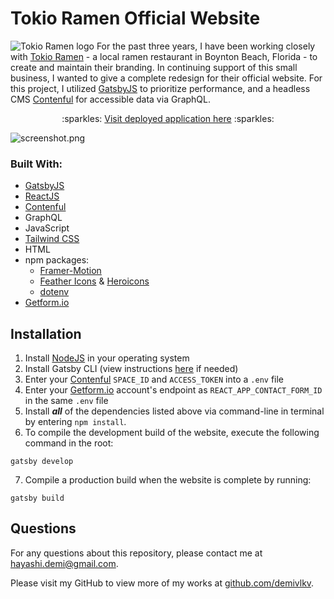 # Tokio Ramen Official Website
![Tokio Ramen logo](/../main/src/images/readme/logo.png)
For the past three years, I have been working closely with [Tokio Ramen](https://www.tokio-ramen.com/) - a local ramen restaurant in Boynton Beach, Florida - to create and maintain their branding. In continuing support of this small business, I wanted to give a complete redesign for their official website. For this project, I utilized [GatsbyJS](https://www.gatsbyjs.com/) to prioritize performance, and a headless CMS [Contenful](https://www.contentful.com/) for accessible data via GraphQL.

<p align="center">:sparkles: <a href="https://tokio-ramen.netlify.app/">Visit deployed application here</a> :sparkles:</p>

![screenshot.png](/../main/src/images/readme/screenshot.png)

### Built With:
- [GatsbyJS](https://www.gatsbyjs.com/)
- [ReactJS](https://reactjs.org/)
- [Contenful](https://www.contentful.com/)
- GraphQL
- JavaScript
- [Tailwind CSS](https://tailwindcss.com/)
- HTML
- npm packages:
    - [Framer-Motion](https://www.framer.com/motion/)
    - [Feather Icons](https://feathericons.com/) & [Heroicons](https://heroicons.com/)
    - [dotenv](https://github.com/motdotla/dotenv#readme)
- [Getform.io](https://getform.io/)

## Installation
1. Install [NodeJS](https://nodejs.org/en/) in your operating system
2. Install Gatsby CLI (view instructions [here](https://www.gatsbyjs.com/docs/reference/gatsby-cli) if needed)
3. Enter your [Contenful](https://www.contentful.com/) `SPACE_ID` and `ACCESS_TOKEN` into a `.env` file
4. Enter your [Getform.io](https://getform.io/) account's endpoint as `REACT_APP_CONTACT_FORM_ID` in the same `.env` file
5. Install ***all*** of the dependencies listed above via command-line in terminal by entering `npm install`.
6. To compile the development build of the website, execute the following command in the root:
```
gatsby develop
```
7. Compile a production build when the website is complete by running:
```
gatsby build
```

## Questions
For any questions about this repository, please contact me at [hayashi.demi@gmail.com](mailto:hayashi.demi@gmail.com).

Please visit my GitHub to view more of my works at [github.com/demivlkv](https://github.com/demivlkv).
